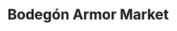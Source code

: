 ---
title: "Bodegón Armor Market"
url: /caracas/bodegon-armor-market-av-romulo-gallegos/
shop: comodidad
---